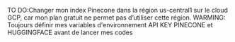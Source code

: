 TO DO:Changer mon index Pinecone dans la région us-central1 sur le cloud GCP, car mon plan gratuit ne permet pas d’utiliser cette région.
WARMING: Toujours définir mes variables d'environnement API KEY PINECONE et HUGGINGFACE avant de lancer mes codes

